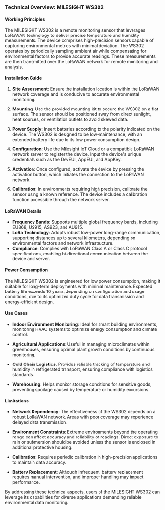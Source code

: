 ### Technical Overview: MILESIGHT WS302

#### Working Principles

The MILESIGHT WS302 is a remote monitoring sensor that leverages LoRaWAN technology to deliver precise temperature and humidity measurements. The device comprises high-precision sensors capable of capturing environmental metrics with minimal deviation. The WS302 operates by periodically sampling ambient air while compensating for environmental factors to provide accurate readings. These measurements are then transmitted over the LoRaWAN network for remote monitoring and analysis.

#### Installation Guide

1. **Site Assessment**: Ensure the installation location is within the LoRaWAN network coverage and is conducive to accurate environmental monitoring.
   
2. **Mounting**: Use the provided mounting kit to secure the WS302 on a flat surface. The sensor should be positioned away from direct sunlight, heat sources, or ventilation outlets to avoid skewed data.

3. **Power Supply**: Insert batteries according to the polarity indicated on the device. The WS302 is designed to be low-maintenance, with an extended battery life due to its low power consumption design.

4. **Configuration**: Use the Milesight IoT Cloud or a compatible LoRaWAN network server to register the device. Input the device's unique credentials such as the DevEUI, AppEUI, and AppKey.

5. **Activation**: Once configured, activate the device by pressing the activation button, which initiates the connection to the LoRaWAN network.

6. **Calibration**: In environments requiring high precision, calibrate the sensor using a known reference. The device includes a calibration function accessible through the network server.

#### LoRaWAN Details

- **Frequency Bands**: Supports multiple global frequency bands, including EU868, US915, AS923, and AU915.
- **LoRa Technology**: Adopts robust low-power long-range communication, supporting distances up to several kilometers, depending on environmental factors and network infrastructure.
- **Compliance**: Complies with LoRaWAN Class A or Class C protocol specifications, enabling bi-directional communication between the device and server.

#### Power Consumption

The MILESIGHT WS302 is engineered for low power consumption, making it suitable for long-term deployments with minimal maintenance. Expected battery life exceeds 10 years, depending on configuration and usage conditions, due to its optimized duty cycle for data transmission and energy-efficient design.

#### Use Cases

- **Indoor Environment Monitoring**: Ideal for smart building environments, monitoring HVAC systems to optimize energy consumption and climate control.
  
- **Agricultural Applications**: Useful in managing microclimates within greenhouses, ensuring optimal plant growth conditions by continuous monitoring.

- **Cold Chain Logistics**: Provides reliable tracking of temperature and humidity in refrigerated transport, ensuring compliance with logistics standards.

- **Warehousing**: Helps monitor storage conditions for sensitive goods, preventing spoilage caused by temperature or humidity excursions.

#### Limitations

- **Network Dependency**: The effectiveness of the WS302 depends on a robust LoRaWAN network. Areas with poor coverage may experience delayed data transmission.
  
- **Environment Constraints**: Extreme environments beyond the operating range can affect accuracy and reliability of readings. Direct exposure to rain or submersion should be avoided unless the sensor is enclosed in additional protective housing.

- **Calibration**: Requires periodic calibration in high-precision applications to maintain data accuracy.

- **Battery Replacement**: Although infrequent, battery replacement requires manual intervention, and improper handling may impact performance.

By addressing these technical aspects, users of the MILESIGHT WS302 can leverage its capabilities for diverse applications demanding reliable environmental data monitoring.